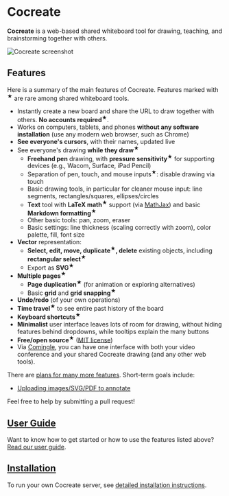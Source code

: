 # Cocreate

**Cocreate** is a web-based shared whiteboard tool for drawing, teaching, and
brainstorming together with others.

![Cocreate screenshot](http://erikdemaine.org/software/cocreate_large.png)

## Features

Here is a summary of the main features of Cocreate.
Features marked with <sup>★</sup> are rare among shared whiteboard tools.

* Instantly create a new board and share the URL to draw together with others.
  **No accounts required**<sup>★</sup>.
* Works on computers, tablets, and phones **without any software installation**
  (use any modern web browser, such as Chrome)
* **See everyone's cursors**, with their names, updated live
* See everyone's drawing **while they draw**<sup>★</sup>
  * **Freehand pen** drawing, with **pressure sensitivity**<sup>★</sup>
    for supporting devices (e.g., Wacom, Surface, iPad Pencil)
  * Separation of pen, touch, and mouse inputs<sup>★</sup>: disable drawing via touch
  * Basic drawing tools, in particular for cleaner mouse input:
    line segments, rectangles/squares, ellipses/circles
  * **Text** tool with **LaTeX math**<sup>★</sup> support
    (via [MathJax](https://www.mathjax.org/))
    and basic **Markdown formatting**<sup>★</sup>
  * Other basic tools: pan, zoom, eraser
  * Basic settings: line thickness (scaling correctly with zoom),
    color palette, fill, font size
* **Vector** representation:
  * **Select, edit, move, duplicate<sup>★</sup>, delete** existing objects,
    including **rectangular select**<sup>★</sup>
  * Export as **SVG**<sup>★</sup>
* **Multiple pages**<sup>★</sup>
  * **Page duplication**<sup>★</sup> (for animation or exploring alternatives)
  * Basic **grid** and **grid snapping**<sup>★</sup>
* **Undo/redo** (of your own operations)
* **Time travel**<sup>★</sup> to see entire past history of the board
* **Keyboard shortcuts**<sup>★</sup>
* **Minimalist** user interface leaves lots of room for drawing,
  without hiding features behind dropdowns,
  while tooltips explain the many buttons
* **Free/open source**<sup>★</sup> ([MIT license](LICENSE))
* Via [Comingle](https://github.com/edemaine/comingle),
  you can have one interface with both your video conference and
  your shared Cocreate drawing (and any other web tools).

There are
[plans for many more features](https://github.com/edemaine/cocreate/issues).
Short-term goals include:

* [Uploading images/SVG/PDF to annotate](https://github.com/edemaine/cocreate/issues/22)

Feel free to help by submitting a pull request!

## [User Guide](doc/README.md)

Want to know how to get started or how to use the features listed above?
[Read our user guide](doc/README.md).

## [Installation](INSTALL.md)

To run your own Cocreate server, see
[detailed installation instructions](INSTALL.md).
